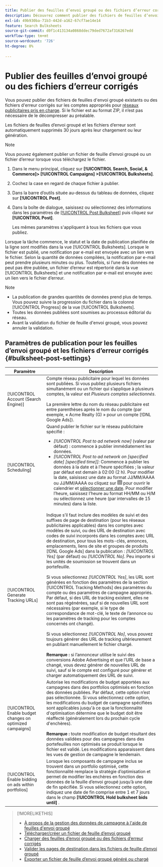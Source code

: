 ```yaml
---
title: Publier des feuilles d’envoi groupé ou des fichiers d’erreur corrigés
description: Découvrez comment publier des fichiers de feuilles d’envoi groupé sur vos réseaux publicitaires.
exl-id: 49b930ba-71b3-442d-a162-67cf7ae14e14
feature: Search Bulksheets
source-git-commit: d0f1c413134a0868ddec79ded7672af316267edd
workflow-type: tm+mt
source-wordcount: '726'
ht-degree: 0%

---
```


# Publier des feuilles d’envoi groupé ou des fichiers d’erreur corrigés

Vous pouvez publier des fichiers de feuilles d&#39;envoi groupé existants ou des fichiers d&#39;erreur corrigés sur les comptes appropriés pour [réseaux publicitaires pris en charge](bulksheet-about.md#bulksheet-functionality-by-network). Si le fichier est au format ZIP, il n’est pas nécessaire de le décompresser au préalable.

Les fichiers de feuilles d’envoi groupé et les fichiers d’erreur sont automatiquement supprimés 30 jours après leur chargement ou leur génération.

>[!NOTE]
>Vous pouvez également publier un fichier de feuille d’envoi groupé ou un fichier d’erreur lorsque vous téléchargez le fichier.

1. Dans le menu principal, cliquez sur **[!UICONTROL Search, Social, & Commerce]> [!UICONTROL Campaigns] >[!UICONTROL Bulksheets]**.

1. Cochez la case en regard de chaque fichier à publier.

1. Dans la barre d’outils située au-dessus du tableau de données, cliquez sur **[!UICONTROL Post]**.

1. Dans la boîte de dialogue, saisissez ou sélectionnez des informations dans les paramètres de [[!UICONTROL Post Bulksheet]](#bulksheet-post-settings) puis cliquez sur **[!UICONTROL Post]**.

   Les mêmes paramètres s&#39;appliquent à tous les fichiers que vous publiez.

Lorsque la tâche commence, le statut et la date de publication planifiée de la ligne sont modifiés dans la vue [!UICONTROL Bulksheets]. Lorsque le fichier est publié, une notification par e-mail est envoyée avec un lien vers le fichier. Selon la quantité de données compilées, la notification par e-mail peut prendre plusieurs minutes ou plus. Toutefois, si l’une des données ne peut pas être publiée, un fichier d’erreur est répertorié dans la vue [!UICONTROL Bulksheets] et une notification par e-mail est envoyée avec un lien vers le fichier d’erreur.

>[!NOTE]
>
>* La publication de grandes quantités de données prend plus de temps. Vous pouvez suivre la progression du fichier dans la colonne [!UICONTROL Progress] de la vue [!UICONTROL Bulksheets].
>* Toutes les données publiées sont soumises au processus éditorial du réseau.
>* Avant la validation du fichier de feuille d&#39;envoi groupé, vous pouvez annuler la validation.

## Paramètres de publication pour les feuilles d’envoi groupé et les fichiers d’erreur corrigés {#bulksheet-post-settings}

| Paramètre | Description |
|----|----|
| [!UICONTROL Account (Search Engine)] | Compte réseau publicitaire pour lequel les données sont publiées. Si vous publiez plusieurs fichiers simultanément ou un fichier qui s’applique à plusieurs comptes, la valeur est <i>Plusieurs comptes sélectionnés</i>.<br><br>La première lettre du nom du réseau publicitaire est entre parenthèses après le nom du compte (par exemple, « Acme Realty (G) » pour un compte [!DNL Google Ads]). |
| [!UICONTROL Scheduling] | Quand publier le fichier sur le réseau publicitaire spécifié :<ul><li><i>[!UICONTROL Post to ad network now]</i> (valeur par défaut) : commence à publier immédiatement les données.</li><li><i>[!UICONTROL Post to ad network on \[specified date\] \[specified time\]]:</i> Commence à publier les données à la date et à l’heure spécifiées ; la valeur par défaut est demain à 02:00 (2 h). Pour modifier la date, saisissez une date au format JJ/MM/AAAA ou JJ/MM/AAAA ou cliquez sur ![Calendrier](/help/search-social-commerce/assets/calendar.png "Calendrier") pour ouvrir le calendrier et [sélectionner une date](/help/search-social-commerce/common-tasks/navigation-editing-selection/calendar.md). Pour modifier l’heure, saisissez l’heure au format HH/MM ou H/M ou sélectionnez une heure (par intervalles de 15 minutes) dans la liste.</li></ul> |
| [!UICONTROL Generate Tracking URLs] | Indique s’il faut inclure des modèles de suivi et des suffixes de page de destination (pour les réseaux publicitaires applicables) dans les comptes avec modèles de suivi, ou des URL de destination avec codes de suivi incorporés dans les comptes avec URL de destination, pour tous les mots-clés, annonces, emplacements, liens de site et groupes de produits [!DNL Google Ads] dans la publication : <i>[!UICONTROL Yes]</i> (par défaut) ou <i>[!UICONTROL No]</i>. Peu importe si les unités de soumission se trouvent dans un portefeuille.<br><br>Si vous sélectionnez <i>[!UICONTROL Yes]</i>, les URL sont générées en fonction des paramètres de la section [!UICONTROL Tracking Methods] des paramètres du compte ou des paramètres de campagne appropriés. Par défaut, si des URL de tracking existent, elles ne sont pas régénérées, sauf si de nouvelles URL sont nécessaires (par exemple, si le type de correspondance de mot-clé, le texte de l’annonce ou les paramètres de tracking pour les comptes concernés ont changé).<br><br>Si vous sélectionnez <i>[!UICONTROL No]</i>, vous pouvez toujours générer des URL de tracking ultérieurement en publiant manuellement le fichier chargé.<br><br><b>Remarque :</b> si l’annonceur utilise le suivi des conversions Adobe Advertising et que l’URL de base a changé, vous devez générer de nouvelles URL de suivi, sauf si le compte est configuré pour générer et charger automatiquement des URL de suivi. |
| [!UICONTROL Enable budget changes on optimized campaigns] | Autorise les modifications de budget apportées aux campagnes dans des portfolios optimisés en fonction des données publiées. Par défaut, cette option n’est pas sélectionnée. Si vous sélectionnez cette option, les modifications du budget de campagne spécifiées sont applicables jusqu&#39;à ce que la fonctionnalité d&#39;optimisation détermine que le budget doit être réaffecté (généralement lors du prochain cycle d&#39;enchères).<br><br><b>Remarque :</b> toute modification de budget résultant des données validées pour des campagnes dans des portefeuilles non optimisés se produit lorsque le fichier est validé. Les modifications apparaissent dans les vues de gestion de campagne le lendemain. |
| [!UICONTROL Enable bidding on ads within portfolios] | Lorsque les composants de campagne inclus se trouvent dans un portfolio optimisé, cette fonctionnalité remplace la stratégie d’optimisation et permet de modifier les enchères en fonction des données de la feuille d’envoi groupé jusqu’à une date de fin spécifiée. Si vous sélectionnez cette option, indiquez une date de fin comprise entre 1 et 7 jours dans le champ **[!UICONTROL Hold bulksheet bids until]** . |

>[!MORELIKETHIS]
>
>* [À propos de la gestion des données de campagne à l&#39;aide de feuilles d&#39;envoi groupé](bulksheet-about.md)
>* [Télécharger/créer un fichier de feuille d’envoi groupé](bulksheet-download.md)
>* [Charger des feuilles d’envoi groupé ou des fichiers d’erreur corrigés](bulksheet-upload.md)
>* [Valider les pages de destination dans les fichiers de feuille d’envoi groupé](bulksheet-validate-landing-pages.md)
>* [Exporter un fichier de feuille d’envoi groupé généré ou chargé](bulksheet-export.md)
